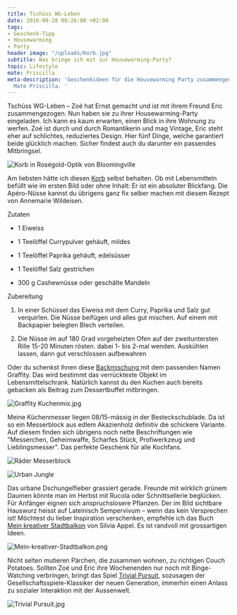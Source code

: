 ```yaml
---
title: Tschüss WG-Leben
date: 2016-09-28 08:26:00 +02:00
tags:
- Geschenk-Tipp
- Housewarming
- Party
header image: "/uploads/Korb.jpg"
subtitle: Was bringe ich mit zur Housewarming-Party?
topic: Lifestyle
mate: Priscilla
meta-description: 'Geschenkideen für die Housewarming Party zusammengestellt von Shopping
  Mate Priscilla. '
---
```


Tschüss WG-Leben – Zoé hat Ernst gemacht und ist mit ihrem Freund Eric zusammengezogen. Nun haben sie zu ihrer Housewarming-Party eingeladen. Ich kann es kaum erwarten, einen Blick in ihre Wohnung zu werfen. Zoé ist durch und durch Romantikerin und mag Vintage, Eric steht eher auf schlichtes, reduziertes Design. Hier fünf Dinge, welche garantiert beide glücklich machen. Sicher findest auch du darunter ein passendes Mitbringsel.

![Korb in Roségold-Optik von Bloomingville](/uploads/Bloomingville%20Korb.jpg)

Am liebsten hätte ich diesen [Korb](https://siroop.ch/baumarkt-garten/bauen-renovieren/aufbewahrungsboxen/bloomingville-korb-rosegold-602515?utm_source=smates&utm_medium=editorial&utm_campaign=smates_q416_priscilla&utm_content=korbros%C3%A9gold) selbst behalten. Ob mit Lebensmitteln befüllt wie im ersten Bild oder ohne Inhalt: Er ist ein absoluter Blickfang. Die Apéro-Nüsse kannst du übrigens ganz fix selber machen mit diesem Rezept von Annemarie Wildeisen.

Zutaten

* 1 Eiweiss

* 1 Teelöffel Currypulver gehäuft, mildes

* 1 Teelöffel Paprika gehäuft, edelsüsser

* 1 Teelöffel Salz gestrichen

* 300 g Cashewnüsse oder geschälte Mandeln

Zubereitung

1. In einer Schüssel das Eiweiss mit dem Curry, Paprika und Salz gut verquirlen. Die Nüsse beifügen und alles gut mischen. Auf einem mit Backpapier belegten Blech verteilen.

2. Die Nüsse im auf 180 Grad vorgeheizten Ofen auf der zweituntersten Rille 15-20 Minuten rösten. dabei 1- bis 2-mal wenden. Auskühlen lassen, dann gut verschlossen aufbewahren

Oder du schenkst ihnen diese [Backmischung ](https://siroop.ch/lebensmittel-getraenke/vorratskammer/backmischung-backdekoration/graffiti-kuchenmix-324706?utm_source=smates&utm_medium=editorial&utm_campaign=smates_q416_priscilla&utm_content=kuchenmix) mit dem passenden Namen Graffity. Das wird bestimmt das verrückteste Objekt im Lebensmittelschrank. Natürlich kannst du den Kuchen auch bereits gebacken als Beitrag zum Dessertbuffet mitbringen.

![Graffity Kuchenmix.jpg](/uploads/Graffity%20Kuchenmix.jpg)

Meine Küchenmesser liegen 08/15-mässig in der Besteckschublade. Da ist so ein Messerblock aus edlem Akazienholz definitiv die schickere Variante. Auf diesem finden sich übrigens noch nette Beschriftungen wie "Messerchen, Geheimwaffe, Scharfes Stück, Profiwerkzeug und Lieblingsmesser". Das perfekte Geschenk für alle Kochfans.

![Räder Messerblock](/uploads/Ra%CC%88der%20Messerblock.jpg)

![Urban Jungle](/uploads/Urban%20Jungle.jpg)

Das urbane Dschungelfieber grassiert gerade. Freunde mit wirklich grünem Daumen könnte man im Herbst mit Rucola oder Schnittsellerie beglücken. Für Anfänger eignen sich anspruchslosere Pflanzen. Der im Bild sichtbare Hauswurz heisst auf Lateinisch Sempervivum – wenn das kein Versprechen ist! Möchtest du lieber Inspiration verschenken, empfehle ich das Buch [Mein kreativer Stadtbalkon](https://siroop.ch/medien-unterhaltung/buecher/naturwissenschaften/mein-kreativer-stadtbalkon-appel-silvia-149438?utm_source=smates&utm_medium=editorial&utm_campaign=smates_q416_priscilla&utm_content=stadtbalkon) von Silvia Appel. Es ist randvoll mit grossartigen Ideen.

![Mein-kreativer-Stadtbalkon.png](/uploads/Mein-kreativer-Stadtbalkon.png)

Nicht selten mutieren Pärchen, die zusammen wohnen, zu richtigen Couch Potatoes. Sollten Zoé und Eric ihre Wochenenden nur noch mit Binge-Watching verbringen, bringt das Spiel [Trivial Pursuit](https://siroop.ch/baby-spielzeug/spiele/gesellschaftsspiele/trivial-pursuit-the-big-bang-theory-506898?utm_source=smates&utm_medium=editorial&utm_campaign=smates_q416_priscilla&utm_content=trivialpursuit), sozusagen der Gesellschaftsspiele-Klassiker der neuen Generation, immerhin einen Anlass zu sozialer Interaktion mit der Aussenwelt.

![Trivial Pursuit.jpg](/uploads/Trivial%20Pursuit.jpg)